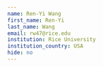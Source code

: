 ```yaml
---
name: Ren-Yi Wang
first_name: Ren-Yi
last_name: Wang
email: rw47@rice.edu
institution: Rice University
institution_country: USA
hide: no
---
```


